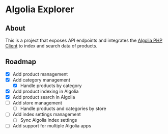 # Algolia Explorer

## About

This is a project that exposes API endpoints and integrates the [Algolia PHP Client](https://www.algolia.com/doc/api-client/getting-started/install/php/?client=php) to index and search data of products.

## Roadmap

- [x] Add product management
- [x] Add category management
  - [x] Handle products by category
- [x] Add product indexing in Algolia
- [x] Add product search in Algolia
- [ ] Add store management
  - [ ] Handle products and categories by store
- [ ] Add index settings management
    - [ ] Sync Algolia index settings
- [ ] Add support for multiple Algolia apps
